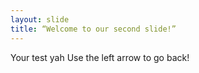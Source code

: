 ```yaml
---
layout: slide
title: “Welcome to our second slide!”
---
```

Your test yah
Use the left arrow to go back!
